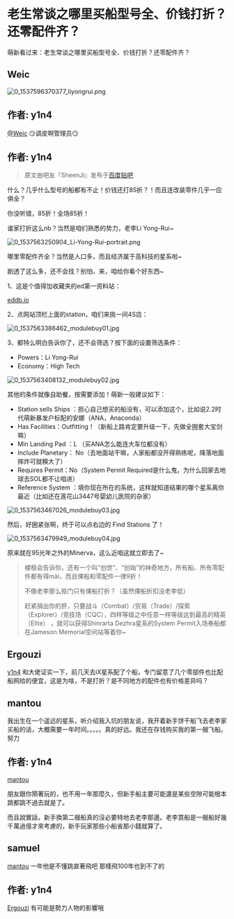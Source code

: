 # 老生常谈之哪里买船型号全、价钱打折？还零配件齐？

萌新看过来：老生常谈之哪里买船型号全、价钱打折？还零配件齐？

## Weic

![0\_1537596370377\_liyongrui.png](https://cdn.elitedanger.cn/FnFXQUb1NSf4QDvnZ2DXdCUiHW8v)

## 作者: y1n4

[@Weic](http://127.0.0.1:4567/uid/1) :smirk:调皮啊管理员:smirk:

## 作者: y1n4

> 原文由吧友『SheenJi』发布于[百度贴吧](https://tieba.baidu.com/p/5078548779)

什么？几乎什么型号的船都有不止！价钱还打85折？！而且连改装零件几乎一应俱全？

你没听错，85折！全场85折！

谁家打折这么nb？当然是咱们熟悉的势力，老李Li Yong-Rui~

![0\_1537563250904\_Li-Yong-Rui-portrait.png](https://cdn.elitedanger.cn/Frcj3stKtuY6Lct3tPsKh5LS3ey0)

哪里零配件齐全？当然是人口多，而且经济属于高科技的星系啦~

剧透了这么多，还不会找？别怕，来，咱给你看个好东西~

1、这是个值得加收藏夹的ed第一资料站：

[eddb.io](http://eddb.io)

2、点网站顶栏上面的station，咱们来挑一间4S店：

![0\_1537563386462\_modulebuy01.jpg](https://cdn.elitedanger.cn/FvnEIGQm091VLIKrSVyPbZkX1JPO)

3、都特么明白告诉你了，还不会筛选？按下面的设置筛选条件：

* Powers：Li Yong-Rui
* Economy：High Tech

![0\_1537563408132\_modulebuy02.jpg](https://cdn.elitedanger.cn/FnCIC_o2N89NYAPh8PzaYDHte-Vy)

其他的条件就像自助餐，按需要添加！萌新一般建议如下：

* Station sells Ships ：担心自己想买的船没有，可以添加这个，比如说2.2时代萌新暴发户标配的安娜（ANA，Anaconda）
* Has Facilities：Outfitting！（新船上路肯定要升级一下，先做全圌套大宝剑嘛）
* Min Landing Pad ：L （买ANA怎么能连大车位都没有）
* Include Planetary： No（去地面站干嘛，人家船都没开得熟练呢，降落地面摔炸可就糗大了）
* Requires Permit：No（System Permit Required是什么鬼，为什么回家去地球去SOL都不让咱进）
* Reference System ：填你现在所在的系统，这样就知道结果的哪个星系离你最近（比如还在莲花山3447号婴幼儿医院的杂家）

![0\_1537563467026\_modulebuy03.jpg](https://cdn.elitedanger.cn/FpP8oNIpfiW0jhLhWO3iwRka5any)

然后，好圌紧张啊，终于可以点右边的 Find Stations 了！

![0\_1537563479949\_modulebuy04.jpg](https://cdn.elitedanger.cn/FnX_uv9EewTPEcU7ypeFL0zQzSFe)

原来就在95光年之外的Minerva，这么近咱这就立即去了~

> 楼租会告诉你，还有一个叫“创世”、“创始”的神奇地方，所有船、所有零配件都有得mài，而且倮船和零配件一律9折！
>
> 不像老李那么抠门只有倮船打折？（虽然倮船折扣没老李低）
>
> 赶紧捐出你的肝，只要战斗（Combat）/贸易（Trade）/探索（Explorer）/竞技场（CQC），四样等级之中任意一样等级达到最高的精英（Elite） ，就可以获得Shinrarta Dezhra星系的System Permit入场券船都在Jameson Memorial空间站等着你~

## Ergouzi

[y1n4](https://forum.elitedanger.cn/d/107/1) 和大佬证实一下，前几天去iX星系配了个船，专门留意了几个零部件也比配船网给的便宜，这是为啥，不是打折？是不同地方的配件也有价格差异吗？

## mantou

我出生在一个遥远的星系，听介绍我入坑的朋友说，我开着新手饼干船飞去老李家买船的话，大概需要一年时间。。。。。真的好远。我还在存钱购买我的第一艘飞船。努力

## 作者: y1n4

[mantou](https://forum.elitedanger.cn/d/107/4)

朋友跟你鬧著玩的，也不用一年那麼久，但新手船主要可能還是某些空隙可能根本跳都跳不過去就是了。

而且說實話，新手換第二艘船真的沒必要特地去老李那邊。老李買船是一艘船好幾千萬過億才來考慮的，新手玩家那些小船省那小錢就算了。

## samuel

[mantou](https://forum.elitedanger.cn/d/107/4) 一年他是不懂跳直著飛吧 那樣飛100年也到不了的

## 作者: y1n4

[Ergouzi](https://forum.elitedanger.cn/d/107/7) 有可能是勢力人物的影響哦

